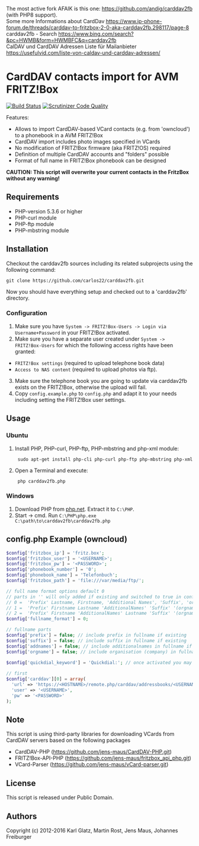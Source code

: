 The most active fork AFAIK is this one: https://github.com/andig/carddav2fb (with PHP8 support).  
Some more Informations about CardDav
https://www.ip-phone-forum.de/threads/carddav-to-fritzbox-2-0-aka-carddav2fb.298117/page-8  
carddav2fb - Search https://www.bing.com/search?&pc=HWMB&form=HWMBFC&q=carddav2fb  
CalDAV und CardDAV Adressen Liste für Mailanbieter https://usefulvid.com/liste-von-caldav-und-carddav-adressen/


# CardDAV contacts import for AVM FRITZ!Box

[![Build Status](https://scrutinizer-ci.com/g/jens-maus/carddav2fb/badges/build.png?b=master)](https://scrutinizer-ci.com/g/jens-maus/carddav2fb/build-status/master) [![Scrutinizer Code Quality](https://scrutinizer-ci.com/g/jens-maus/carddav2fb/badges/quality-score.png?b=master)](https://scrutinizer-ci.com/g/jens-maus/carddav2fb/?branch=master)

Features:

* Allows to import CardDAV-based VCard contacts (e.g. from 'owncloud') to a phonebook in a AVM FRITZ!Box
* CardDAV import includes photo images specified in VCards
* No modification of FRITZ!Box firmware (aka FRITZ!OS) required
* Definition of multiple CardDAV accounts and "folders" possible
* Format of full name in FRITZ!Box phonebook can be designed

**CAUTION: This script will overwrite your current contacts in the FritzBox without any warning!**

## Requirements

* PHP-version 5.3.6 or higher
* PHP-curl module
* PHP-ftp module
* PHP-mbstring module

## Installation

Checkout the carddav2fb sources including its related subprojects using the following command:

```
git clone https://github.com/carlos22/carddav2fb.git
```

Now you should have everything setup and checked out to a 'carddav2fb' directory.

### Configuration
1. Make sure you have `System -> FRITZ!Box-Users -> Login via Username+Password` in your FRITZ!Box activated.
2. Make sure you have a separate user created under `System -> FRITZ!Box-Users` for which the following access rights have been granted: 
  * `FRITZ!Box settings` (required to upload telephone book data)
  * `Access to NAS content` (required to upload photos via ftp).
3. Make sure the telephone book you are going to update via carddav2fb exists on the FRITZ!Box, otherwise the upload will fail.
4. Copy `config.example.php` to `config.php` and adapt it to your needs including setting the FRITZ!Box user settings.

## Usage

### Ubuntu

1. Install PHP, PHP-curl, PHP-ftp, PHP-mbstring and php-xml module:

		sudo apt-get install php-cli php-curl php-ftp php-mbstring php-xml

2. Open a Terminal and execute:

		php carddav2fb.php

### Windows

1. Download PHP from [php.net](http://windows.php.net/download/). Extract it to `C:\PHP`.
2. Start -> cmd. Run `C:\PHP\php.exe C:\path\to\carddav2fb\carddav2fb.php`

## config.php Example (owncloud)

```php
$config['fritzbox_ip'] = 'fritz.box';
$config['fritzbox_user'] = '<USERNAME>';
$config['fritzbox_pw'] = '<PASSWORD>';
$config['phonebook_number'] = '0';
$config['phonebook_name'] = 'Telefonbuch';
$config['fritzbox_path'] = 'file:///var/media/ftp/';

// full name format options default 0
// parts in '' will only added if existing and switched to true in config
// 0 =  'Prefix' Lastname, Firstname, 'Additional Names', 'Suffix', 'orgname'
// 1 =  'Prefix' Firstname Lastname 'AdditionalNames' 'Suffix' '(orgname)'
// 2 =  'Prefix' Firstname 'AdditionalNames' Lastname 'Suffix' '(orgname)'
$config['fullname_format'] = 0;

// fullname parts
$config['prefix'] = false; // include prefix in fullname if existing
$config['suffix'] = false; // include suffix in fullname if existing
$config['addnames'] = false; // include additionalnames in fullname if existing
$config['orgname'] = false; // include organisation (company) in fullname if existing
	
$config['quickdial_keyword'] = 'Quickdial:'; // once activated you may add 'Quickdial:+49030123456:**709' to the contact note field and the number will be set as quickdialnumber in your FRITZ!Box. It is possible to add more quickdials for one contact each in a new line

// first
$config['carddav'][0] = array(
  'url' => 'https://<HOSTNAME>/remote.php/carddav/addressbooks/<USERNAME>/contacts',
  'user' => '<USERNAME>',
  'pw' => '<PASSWORD>'
);
```

## Note
This script is using third-party libraries for downloading VCards from CardDAV servers based on the following packages
* CardDAV-PHP (https://github.com/jens-maus/CardDAV-PHP.git)
* FRITZ!Box-API-PHP (https://github.com/jens-maus/fritzbox_api_php.git)
* VCard-Parser (https://github.com/jens-maus/vCard-parser.git)

## License
This script is released under Public Domain.

## Authors
Copyright (c) 2012-2016 Karl Glatz, Martin Rost, Jens Maus, Johannes Freiburger
